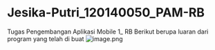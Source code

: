 # Jesika-Putri_120140050_PAM-RB
Tugas Pengembangan Aplikasi Mobile  1_  RB
Berikut berupa luaran dari program yang telah di buat
![image.png]({})

